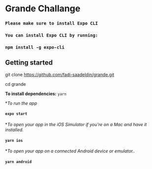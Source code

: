 # Grande Challange
### `Please make sure to install Expo CLI`

### `You can install Expo CLI by running:`

### `npm install -g expo-cli`

## Getting started

git clone https://github.com/fadi-saadeldin/grande.git

cd grande

**To install dependencies:** ```yarn```

**To run the app* 
#### `expo start`

**To open your app in the iOS Simulator if you're on a Mac and have it installed.*
#### `yarn ios`

**To open your app  on a connected Android device or emulator..*
#### `yarn android`
